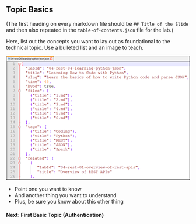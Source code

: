 ## Topic Basics

(The first heading on every markdown file should be `## Title of the Slide` and then also repeated in the `table-of-contents.json` file for the lab.)

Here, list out the concepts you want to lay out as foundational to the technical topic. Use a bulleted list and an image to teach.

![Example illustrating the concept](assets/images/samplefile.png)

* Point one you want to know
* And another thing you want to understand
* Plus, be sure you know about this other thing

#### Next: First Basic Topic (Authentication)
